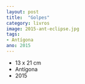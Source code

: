 ```yaml
---
layout: post
title:  "Golpes"
category: livros
image: 2015-ant-eclipse.jpg
tags:
- Antígona
ano: 2015
---
```


- 13 x 21 cm
- Antígona
- 2015

